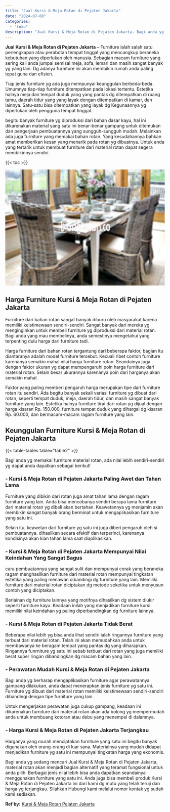 ```yaml
---
title: "Jual Kursi & Meja Rotan di Pejaten Jakarta"
date: "2024-07-08"
categories: 
  - "toko"
description: "Jual Kursi & Meja Rotan di Pejaten Jakarta. Bagi anda yg sedang mencari Jual Kursi & Meja Rotan di Pejaten Jakarta, material rotan akan menjadi bagian altern..."
---
```


**Jual Kursi & Meja Rotan di Pejaten Jakarta** – Furniture ialah salah satu perlengkapan atau perabotan tempat tinggal yang mencangkup beraneka kebutuhan yang diperlukan oleh manusia. Sebagian macam furniture yang sering kali anda jumpai semisal meja, sofa, lemari dan masih sangat banyak yg yang lain. Dg adanya furniture ini akan membikin rumah anda paling tepat guna dan efisien.

Tiap jenis furniture yg ada juga mempunyai keunggulan berbeda-beda. Umumnya tiap-tiap furniture ditempatkan pada lokasi tertentu. Estetika halnya meja dan tempat duduk yang yang pantas dg ditempatkan di ruang tamu, daerah tidur yang yang layak dengan ditempatkan di kamar, dan lainnya. Satu-satu bisa ditempatkan yang layak dg Kegunaannya yg diperlukan oleh pengguna tempat tinggal.

begitu banyak furniture yg diproduksi dari bahan dasar kayu, hal ini dikarenakan material yang satu ini benar-benar gampang untuk ditemukan dan pengerjaan pembuatannya yang sungguh-sungguh mudah. Melainkan ada juga furniture yang memakai bahan rotan. Yang kesudahannya bahkan amat memberikan kesan yang menarik pada rotan yg dibuatnya. Untuk anda yang tertarik untuk membuat furniture dari material rotan dapat segera membikinnya sendiri.

{{< toc >}}

![Jual Kursi & Meja Rotan di Pejaten Jakarta](/images/kursi-meja-rotan-murah02.png)

## Harga Furniture Kursi & Meja Rotan di Pejaten Jakarta

Furniture dari bahan rotan sangat banyak diburu oleh masyarakat karena memiliki keistimewaan sendiri-sendiri. Sangat banyak dari mereka yg menginginkan untuk membeli furniture yg diproduksi dari material rotan. Bagi anda yang mau membelinya, anda semestinya mengetahui yang terpenting dulu harga dari furniture tadi.

Harga furniture dari bahan rotan tergantung dari beberapa faktor, bagian itu diantaranya adalah model furniture tersebut. Kecuali ribet contoh furniture karenanya semakin mahal nilai harga furniture rotan. Seandainya juga dengan faktor ukuran yg dapat mempengaruhi poin harga furniture dari material rotan. Selain besar ukurannya karenanya poin dari harganya akan semakin mahal.

Faktor yang paling memberi pengaruh harga merupakan tipe dari furniture rotan itu sendiri. Ada begitu banyak sekali variasi furniture yg dibuat dari rotan, seperti tempat duduk, meja, daerah tidur, dan masih sangat banyak furniture yang lain. Estetika halnya furniture tirai dari rotan yg dijual dengan harga kisaran Rp. 150.000, furniture tempat duduk yang dihargai dg kisaran Rp. 60.000, dan bermacam-macam ragam furniture yang lain.

## Keunggulan Furniture Kursi & Meja Rotan di Pejaten Jakarta

{{< table-tables table="table2" >}}

Bagi anda yg memakai furniture material rotan, ada nilai lebih sendiri-sendiri yg dapat anda dapatkan sebagai berikut!

### \- Kursi & Meja Rotan di Pejaten Jakarta Paling Awet dan Tahan Lama

Furniture yang dibikin dari rotan juga amat tahan lama dengan ragam furniture yang lain. Anda bisa mencobanya sendiri berapa lama furniture dari material rotan yg dibeli akan bertahan. Keawetannya yg menjamin akan membikin sangat banyak orang berminat untuk mengaplikasikan furniture yang satu ini.

Selain itu, keawetan dari furniture yg satu ini juga diberi pengaruh oleh si pembuatannya. dihasilkan secara efektif dan terperinci, karenanya kondisinya akan kian tahan lama saat diaplikasikan.

### \- Kursi & Meja Rotan di Pejaten Jakarta Mempunyai Nilai Keindahan Yang Sangat Bagus

cara pembuatannya yang sangat sulit dan mempunyai corak yang beraneka ragam menghasilkan furniture dari material rotan mempunyai tingkatan estetika yang paling menawan dibandingi dg furniture yang lain. Memiliki furniture dari material rotan diciptakan dg metode seketika untuk menyusun contoh yang diciptakan.

Berlainan dg furniture lainnya yang motifnya dihasilkan dg sistem diukir seperti furniture kayu. Keadaan inilah yang menjadikan furniture kursi memiliki nilai keindahan yg paling diperbandingkan dg furniture lainnya.

### \- Kursi & Meja Rotan di Pejaten Jakarta Tidak Berat

Beberapa nilai lebih yg bisa anda lihat sendiri ialah ringannya furniture yang terbuat dari material rotan. Telah ini akan memudahkan anda untuk membawanya ke beragam tempat yang pantas dg yang diharapkan. Ringannya funrniture yg satu ini sebab terbuat dari rotan yang juga memiliki berat super ringan dibandingkan dg macam bahan yang lain.

### \- Perawatan Mudah Kursi & Meja Rotan di Pejaten Jakarta

Bagi anda yg berharap mengaplikasikan furniture agar perawatannya gampang dilakukan, anda dapat menerapkan jenis furniture yg satu ini. Furniture yg dibuat dari material rotan memiliki keistimewaan sendiri-sendiri dibandingi dengan tipe furniture yang lain.

Untuk mengerjakan perawatan juga cukup gampang, keadaan ini dikarenakan furniture dari material rotan akan ada bolong yg mempermudah anda untuk membuang kotoran atau debu yang menempel di dalamnya.

### \- Harga Kursi & Meja Rotan di Pejaten Jakarta Terjangkau

Harganya yang murah menciptakan furniture yang satu ini begitu banyak digunakan oleh orang-orang di luar sana. Materialnya yang mudah didapat menjadikan furniture yg satu ini mempunyai tingkatan harga yang ekonomis.

Bagi anda yg sedang mencari Jual Kursi & Meja Rotan di Pejaten Jakarta, material rotan akan menjadi bagian alternatif yang teramat fungsional untuk anda pilih. Berbagai jenis nilai lebih bisa anda dapatkan seandainya menggunakan furniture yang satu ini. Anda juga bisa membeli produk Kursi & Meja Rotan di Pejaten Jakarta ini dari kami dg mutu yang telah teruji dan harga yg terjangkau. Silahkan Hubungi kami melalui nomor kontak yg sudah kami sediakan.

**Ref by:** [Kursi & Meja Rotan Pejaten Jakarta](https://id.wikipedia.org/wiki/Kursi)
